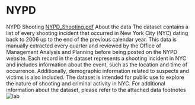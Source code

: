 # NYPD
NYPD Shooting
[NYPD_Shooting.pdf](https://github.com/AngelAjcabul/NYPD/files/14497278/NYPD_Shooting.pdf)
About the data
The dataset contains a list of every shooting incident that occurred in New York City (NYC) dating back to 2006 up to the end of the previous calendar year. This data is manually extracted every quarter and reviewed by the Office of Management Analysis and Planning before being posted on the NYPD website. Each record in the dataset represents a shooting incident in NYC and includes information about the event, such as the location and time of occurrence. Additionally, demographic information related to suspects and victims is also included. The dataset is intended for public use to explore the nature of shooting and criminal activity in NYC. For additional information about the dataset, please refer to the attached data footnotes
![lab](https://github.com/AngelAjcabul/NYPD/assets/128555472/991b236d-d85f-4f9c-a236-063f601d305b)
